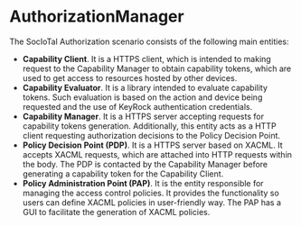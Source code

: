 # AuthorizationManager

The SocIoTal Authorization scenario consists of the following main entities:

* **Capability Client**. It is a HTTPS client, which is intended to making request to the Capability Manager to obtain capability tokens, which are used to get access to resources hosted by other devices.
* **Capability Evaluator**. It is a library intended to evaluate capability tokens. Such evaluation is based on the action and device being requested and the use of KeyRock authentication credentials. 
* **Capability Manager**. It is a HTTPS server accepting requests for capability tokens generation. Additionally, this entity acts as a HTTP client requesting authorization decisions to the Policy Decision Point.
* **Policy Decision Point (PDP)**. It is a HTTPS server based on XACML. It accepts  XACML requests, which are attached into HTTP requests within the body. The PDP is contacted by the Capability Manager before generating a capability token for the Capability Client.
* **Policy Administration Point (PAP)**.
It is the entity responsible for managing the access control policies. It provides the functionality so users can define XACML policies in user-friendly way. The PAP has a GUI to facilitate the generation of XACML policies. 
